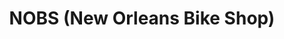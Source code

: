 ---
title: "NOBS (New Orleans Bike Shop)"
url: /new-orleans/nobs-new-orleans-bike-shop/
shop: bicycle
---